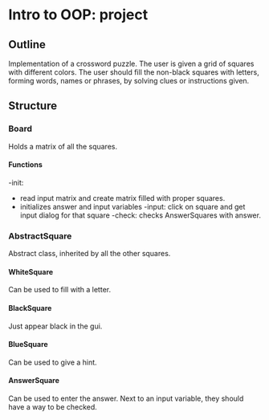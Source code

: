 # Intro to OOP: project

## Outline
Implementation of a crossword puzzle.
The user is given a grid of squares with different colors.
The user should fill the non-black squares with letters, forming words, names or phrases, by solving clues or instructions given.

## Structure

### Board
Holds a matrix of all the squares.
#### Functions
-init:
* read input matrix and create matrix filled with proper squares.
* initializes answer and input variables
-input: click on square and get input dialog for that square
-check: checks AnswerSquares with answer.

### AbstractSquare
Abstract class, inherited by all the other squares.

#### WhiteSquare
Can be used to fill with a letter.

#### BlackSquare
Just appear black in the gui.

#### BlueSquare
Can be used to give a hint.

#### AnswerSquare
Can be used to enter the answer.
Next to an input variable, they should have a way to be checked.


